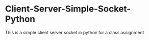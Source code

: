 # Client-Server-Simple-Socket-Python

This is a simple client server socket in python for a class assignment
